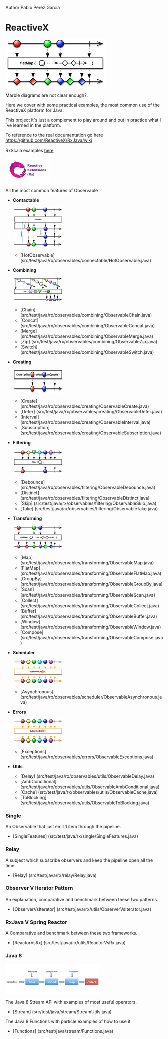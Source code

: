 Author Pablo Perez Garcia 

# ReactiveX

![My image](src/main/resources/img/flatMap.png)

Marble diagrams are not clear enough?.

Here we cover with some practical examples, the most common use of the ReactiveX platform for Java.

This project it´s just a complement to play around and put in practice what I´ve learned in the platform.

To reference to the real documentation go here https://github.com/ReactiveX/RxJava/wiki

RxScala examples [here](https://github.com/politrons/reactiveScala)

 ![My image](src/main/resources/img/rsz_reactive-extensions.png)

All the most common features of Observable

* **Contactable**

    ![My image](src/main/resources/img/rsz_publishconnectc.png)
    * [HotObservable] (src/test/java/rx/observables/connectable/HotObservable.java)
 
* **Combining**

    ![My image](src/main/resources/img/rsz_1zipo.png)
    * [Chain] (src/test/java/rx/observables/combining/ObservableChain.java)
    * [Concat] (src/test/java/rx/observables/combining/ObservableConcat.java)
    * [Merge] (src/test/java/rx/observables/combining/ObservableMerge.java)
    * [Zip] (src/test/java/rx/observables/combining/ObservableZip.java)
    * [Switch] (src/test/java/rx/observables/combining/ObservableSwitch.java)

* **Creating**

    ![My image](src/main/resources/img/rsz_1createc.png)
    * [Create] (src/test/java/rx/observables/creating/ObservableCreate.java)
    * [Defer] (src/test/java/rx/observables/creating/ObservableDefer.java)
    * [Interval] (src/test/java/rx/observables/creating/ObservableInterval.java)
    * [Subscription] (src/test/java/rx/observables/creating/ObservableSubscription.java)
    
* **Filtering**

    ![My image](src/main/resources/img/rsz_1filter.png)
    * [Debounce] (src/test/java/rx/observables/filtering/ObservableDebounce.java)
    * [Distinct] (src/test/java/rx/observables/filtering/ObservableDistinct.java)
    * [Skip] (src/test/java/rx/observables/filtering/ObservableSkip.java)
    * [Take] (src/test/java/rx/observables/filtering/ObservableTake.java)

* **Transforming**

    ![My image](src/main/resources/img/rsz_flatmap.png)
    * [Map] (src/test/java/rx/observables/transforming/ObservableMap.java)
    * [FlatMap] (src/test/java/rx/observables/transforming/ObservableFlatMap.java)
    * [GroupBy] (src/test/java/rx/observables/transforming/ObservableGroupBy.java)
    * [Scan] (src/test/java/rx/observables/transforming/ObservableScan.java)
    * [Collect] (src/test/java/rx/observables/transforming/ObservableCollect.java)
    * [Buffer] (src/test/java/rx/observables/transforming/ObservableBuffer.java)
    * [Window] (src/test/java/rx/observables/transforming/ObservableWindow.java)
    * [Compose] (src/test/java/rx/observables/transforming/ObservableCompose.java)

* **Scheduler**

    ![My image](src/main/resources/img/rsz_2subscribeonc.png)
    * [Asynchronous] (src/test/java/rx/observables/scheduler/ObservableAsynchronous.java)
    
* **Errors**

    ![My image](src/main/resources/img/rsz_2subscribeonc.png)
    * [Exceptions] (src/test/java/rx/observables/errors/ObservableExceptions.java)
        
* **Utils**
    * [Delay] (src/test/java/rx/observables/utils/ObservableDelay.java)
    * [AmbConditional] (src/test/java/rx/observables/utils/ObservableAmbConditional.java)
    * [Cache] (src/test/java/rx/observables/utils/ObservableCache.java)
    * [ToBlocking] (src/test/java/rx/observables/utils/ObservableToBlocking.java)


### Single

An Observable that just emit 1 item through the pipeline.

* [SingleFeatures] (src/test/java/rx/single/SingleFeatures.java)

### Relay

A subject which subscribe observers and keep the pipeline open all the time.

* [Relay] (src/test/java/rx/relay/Relay.java)

### Observer V Iterator Pattern

An explanation, comparative and benchmark between these two patterns.

* [ObserverVsIterator] (src/test/java/rx/utils/ObserverVsIterator.java)

### RxJava V Spring Reactor

A Comparative and benchmark between these two frameworks.

* [ReactorVsRx] (src/test/java/rx/utils/ReactorVsRx.java)

### Java 8

![My image](src/main/resources/img/rsz_stream.jpg)

The Java 8 Stream API with examples of most useful operators.

* [Stream] (src/test/java/stream/StreamUtils.java)

The Java 8 Functions with particle examples of how to use it.

* [Functions] (src/test/java/stream/Functions.java)


